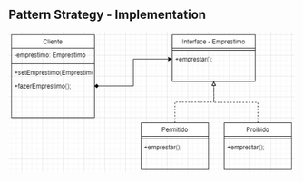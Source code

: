 ## Pattern Strategy - Implementation

![Diagrama de classes Strategy](\Patterns\Strategy\Solution\diagramastrategy.jpg)